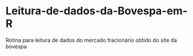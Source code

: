 # Leitura-de-dados-da-Bovespa-em-R
Rotina para leitura de dados do mercado fracionário obtido do site da bovespa
